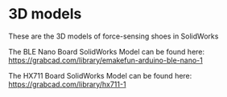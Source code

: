 # 3D models

These are the 3D models of force-sensing shoes in SolidWorks

The BLE Nano Board SolidWorks Model can be found here: https://grabcad.com/library/emakefun-arduino-ble-nano-1

The HX711 Board SolidWorks Model can be found here: https://grabcad.com/library/hx711-1
